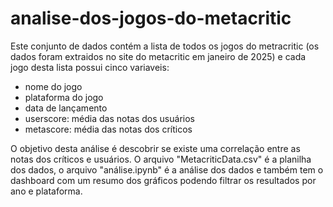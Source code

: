 # analise-dos-jogos-do-metacritic

  Este conjunto de dados contém a lista de todos os jogos do metracritic (os dados foram extraidos no site do metacritic em janeiro de 2025) e cada jogo desta lista possui cinco variaveis:

 - nome do jogo
 - plataforma do jogo
 - data de lançamento
 - userscore: média das notas dos usuários
 - metascore: média das notas dos críticos

  O objetivo desta análise é descobrir se existe uma correlação entre as notas dos críticos e usuários.
  O arquivo "MetacriticData.csv" é a planilha dos dados, o arquivo "análise.ipynb" é a análise dos dados e também tem o dashboard com um resumo dos gráficos podendo filtrar os resultados por ano e plataforma.
